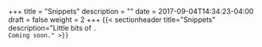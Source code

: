+++
title = "Snippets"
description = "" 
date = 2017-09-04T14:34:23-04:00
draft = false
weight = 2
+++
{{< sectionheader 
    title="Snippets" 
    description="Little bits of <code>. Coming soon."
    >}}
